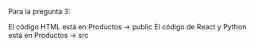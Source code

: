 Para la pregunta 3:

El código HTML está en Productos -> public
El código de React y Python está en Productos -> src
